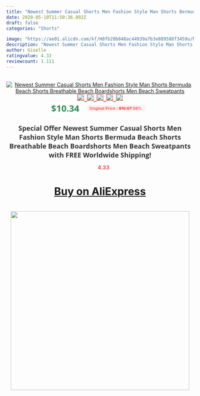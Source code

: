 ```yaml
---
title: "Newest Summer Casual Shorts Men Fashion Style Man Shorts Bermuda Beach Shorts Breathable Beach Boardshorts Men Beach Sweatpants"
date: 2020-05-10T11:50:36.892Z
draft: false
categories: "Shorts"

image: "https://ae01.alicdn.com/kf/H8fb20b848ac44939a7b3e889588f3459u/Newest-Summer-Casual-Shorts-Men-Fashion-Style-Man-Shorts-Bermuda-Beach-Shorts-Breathable-Beach-Boardshorts-Men.jpg"
description: "Newest Summer Casual Shorts Men Fashion Style Man Shorts Bermuda Beach Shorts Breathable Beach Boardshorts Men Beach Sweatpants"
author: Giselle
ratingvalue: 4.33
reviewcount: 1.111
---
```

<br>
<div style="text-align: center;">
<a href="https://s.click.aliexpress.com/e/_AFDjqz" target="_blank" rel="nofollow noopener noreferrer"><img alt="Newest Summer Casual Shorts Men Fashion Style Man Shorts Bermuda Beach Shorts Breathable Beach Boardshorts Men Beach Sweatpants" class="magnifier-image" src="https://ae01.alicdn.com/kf/H8fb20b848ac44939a7b3e889588f3459u/Newest-Summer-Casual-Shorts-Men-Fashion-Style-Man-Shorts-Bermuda-Beach-Shorts-Breathable-Beach-Boardshorts-Men.jpg_640x640.jpg">
<br>
<img style="border:1px solid salmon" src="https://ae01.alicdn.com/kf/H8fb20b848ac44939a7b3e889588f3459u/Newest-Summer-Casual-Shorts-Men-Fashion-Style-Man-Shorts-Bermuda-Beach-Shorts-Breathable-Beach-Boardshorts-Men.jpg_120x120.jpg">&nbsp;&nbsp;<img style="border:1px solid salmon" src="https://ae01.alicdn.com/kf/Ha8d2521736024dbbbd7f4b9ec4ef3127Z/Newest-Summer-Casual-Shorts-Men-Fashion-Style-Man-Shorts-Bermuda-Beach-Shorts-Breathable-Beach-Boardshorts-Men.jpg_120x120.jpg">&nbsp;&nbsp;<img style="border:1px solid salmon" src="https://ae01.alicdn.com/kf/H747828b7b4e340cca8544f36da6fe8d29/Newest-Summer-Casual-Shorts-Men-Fashion-Style-Man-Shorts-Bermuda-Beach-Shorts-Breathable-Beach-Boardshorts-Men.jpg_120x120.jpg">&nbsp;&nbsp;<img style="border:1px solid salmon" src="https://ae01.alicdn.com/kf/H297deb361299452384192bcf9a7afc731/Newest-Summer-Casual-Shorts-Men-Fashion-Style-Man-Shorts-Bermuda-Beach-Shorts-Breathable-Beach-Boardshorts-Men.jpg_120x120.jpg">&nbsp;&nbsp;<img style="border:1px solid salmon" src="https://ae01.alicdn.com/kf/He40a9df29fcf4f71a5bbbd8e2fc6e25dO/Newest-Summer-Casual-Shorts-Men-Fashion-Style-Man-Shorts-Bermuda-Beach-Shorts-Breathable-Beach-Boardshorts-Men.jpg_120x120.jpg"></a></div><br0>
<div style="text-align: center;"><span style="background-color: white; border: 0px; box-sizing: border-box; color: seagreen; display: inline-block; font-family: &quot;open sans&quot; , &quot;arial&quot; , &quot;helvetica&quot; , sans-serif , &quot;heiti&quot;; font-size: 24px; font-stretch: inherit; font-weight: 700; line-height: inherit; margin: 0px 10px 0px 0px; padding: 0px; vertical-align: middle;">$10.34 </span>
<span style="background: rgb(255 , 241 , 241); border-radius: 3px; border: 0px; box-sizing: border-box; color: #ff4747; display: inline-block; font-family: inherit; font-size: 12px; font-stretch: inherit; font-style: inherit; font-variant: inherit; font-weight: 600; line-height: inherit; margin: 0px; padding: 2px 5px; transform: scale(0.9); vertical-align: middle;">Original Price : <b style="text-decoration: line-through;">$16.67 </b> 38%&nbsp;&nbsp;</span></div>
<h1 style="color: #333333; display: inline-block; font-family: &quot;open sans&quot; , &quot;arial&quot; , &quot;helvetica&quot; , sans-serif , &quot;heiti&quot;; font-size: 18px; font-stretch: inherit; font-weight: 700; text-align: center;">Special Offer Newest Summer Casual Shorts Men Fashion Style Man Shorts Bermuda Beach Shorts Breathable Beach Boardshorts Men Beach Sweatpants with FREE Worldwide Shipping!</h1>
<div style="color: #ff4747; text-align: center;">
<img src="https://4.bp.blogspot.com/-M0ZcTcb-5uY/XleCXlxnR4I/AAAAAAAAAEc/OrjgMkXV1oMQFaCRZj5HQwOCBcu3w1FegCPcBGAYYCw/s1600/star.png" style="height: 15px;">&nbsp;<b>4.33</b></div>
<div class="button_cont" align="center"><a class="buynow_a" href="https://s.click.aliexpress.com/e/_AFDjqz" target="_blank" rel="nofollow noopener noreferrer"><H1>Buy on AliExpress</H1></a></div><br>
<div class="separator" style="clear: both; text-align: center;">
<img src="https://lh3.googleusercontent.com/-pTy5HemUv9M/XlePHvY0dAI/AAAAAAAAAE4/0nX5iRUoIWY8eMW9Dpxeirr157OZliDIgCLcBGAsYHQ/s1600/badge.gif" width="480">
</div>
